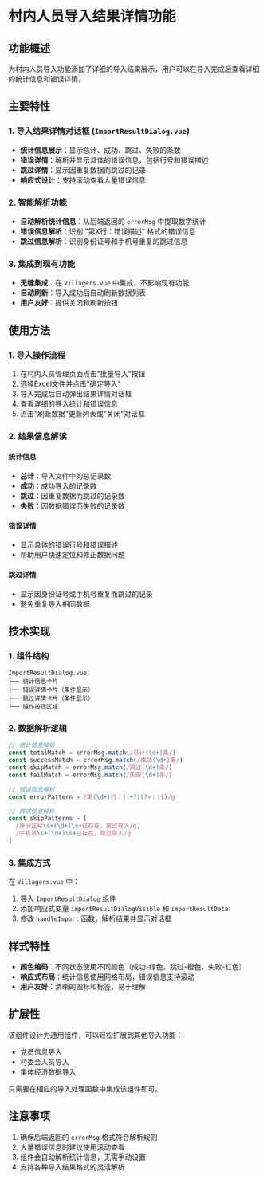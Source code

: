# 村内人员导入结果详情功能

## 功能概述

为村内人员导入功能添加了详细的导入结果展示，用户可以在导入完成后查看详细的统计信息和错误详情。

## 主要特性

### 1. 导入结果详情对话框 (`ImportResultDialog.vue`)

- **统计信息展示**：显示总计、成功、跳过、失败的条数
- **错误详情**：解析并显示具体的错误信息，包括行号和错误描述
- **跳过详情**：显示因重复数据而跳过的记录
- **响应式设计**：支持滚动查看大量错误信息

### 2. 智能解析功能

- **自动解析统计信息**：从后端返回的 `errorMsg` 中提取数字统计
- **错误信息解析**：识别 "第X行：错误描述" 格式的错误信息
- **跳过信息解析**：识别身份证号和手机号重复的跳过信息

### 3. 集成到现有功能

- **无缝集成**：在 `Villagers.vue` 中集成，不影响现有功能
- **自动刷新**：导入成功后自动刷新数据列表
- **用户友好**：提供关闭和刷新按钮

## 使用方法

### 1. 导入操作流程

1. 在村内人员管理页面点击"批量导入"按钮
2. 选择Excel文件并点击"确定导入"
3. 导入完成后自动弹出结果详情对话框
4. 查看详细的导入统计和错误信息
5. 点击"刷新数据"更新列表或"关闭"对话框

### 2. 结果信息解读

#### 统计信息
- **总计**：导入文件中的总记录数
- **成功**：成功导入的记录数
- **跳过**：因重复数据而跳过的记录数
- **失败**：因数据错误而失败的记录数

#### 错误详情
- 显示具体的错误行号和错误描述
- 帮助用户快速定位和修正数据问题

#### 跳过详情
- 显示因身份证号或手机号重复而跳过的记录
- 避免重复导入相同数据

## 技术实现

### 1. 组件结构

```
ImportResultDialog.vue
├── 统计信息卡片
├── 错误详情卡片（条件显示）
├── 跳过详情卡片（条件显示）
└── 操作按钮区域
```

### 2. 数据解析逻辑

```javascript
// 统计信息解析
const totalMatch = errorMsg.match(/总计(\d+)条/)
const successMatch = errorMsg.match(/成功(\d+)条/)
const skipMatch = errorMsg.match(/跳过(\d+)条/)
const failMatch = errorMsg.match(/失败(\d+)条/)

// 错误信息解析
const errorPattern = /第(\d+)行：(.+?)(?=；|$)/g

// 跳过信息解析
const skipPatterns = [
  /身份证号\s+(\d+)\s+已存在，跳过导入/g,
  /手机号\s+(\d+)\s+已存在，跳过导入/g
]
```

### 3. 集成方式

在 `Villagers.vue` 中：
1. 导入 `ImportResultDialog` 组件
2. 添加响应式变量 `importResultDialogVisible` 和 `importResultData`
3. 修改 `handleImport` 函数，解析结果并显示对话框

## 样式特性

- **颜色编码**：不同状态使用不同颜色（成功-绿色，跳过-橙色，失败-红色）
- **响应式布局**：统计信息使用网格布局，错误信息支持滚动
- **用户友好**：清晰的图标和标签，易于理解

## 扩展性

该组件设计为通用组件，可以轻松扩展到其他导入功能：
- 党员信息导入
- 村委会人员导入
- 集体经济数据导入

只需要在相应的导入处理函数中集成该组件即可。

## 注意事项

1. 确保后端返回的 `errorMsg` 格式符合解析规则
2. 大量错误信息时建议使用滚动查看
3. 组件会自动解析统计信息，无需手动设置
4. 支持各种导入结果格式的灵活解析
